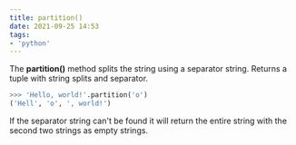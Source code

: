 ```yaml
---
title: partition()
date: 2021-09-25 14:53
tags:
- 'python'
---
```


The **partition()** method splits the string using a separator string. Returns a
tuple with string splits and separator.

```python
>>> 'Hello, world!'.partition('o')
('Hell', 'o', ', world!')
```

If the separator string can't be found it will return the entire string with the
second two strings as empty strings.
